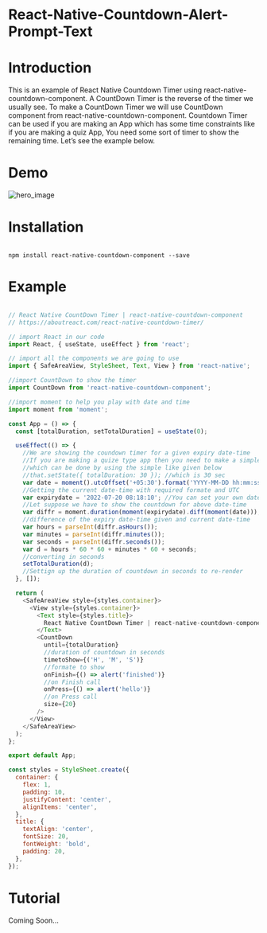 # React-Native-Countdown-Alert-Prompt-Text

# Introduction

This is an example of React Native Countdown Timer using react-native-countdown-component. A CountDown Timer is the reverse of the timer we usually see.  To make a CountDown Timer we will use CountDown component from react-native-countdown-component. Countdown Timer can be used if you are making an App which has some time constraints like if you are making a quiz App, You need some sort of timer to show the remaining time. Let’s see the example below.

# Demo

![hero_image](https://user-images.githubusercontent.com/86215353/181410571-408b77db-1dd4-42b4-a00b-a2451b675866.gif)


# Installation
```

npm install react-native-countdown-component --save

```

# Example
```js

// React Native CountDown Timer | react-native-countdown-component
// https://aboutreact.com/react-native-countdown-timer/

// import React in our code
import React, { useState, useEffect } from 'react';

// import all the components we are going to use
import { SafeAreaView, StyleSheet, Text, View } from 'react-native';

//import CountDown to show the timer
import CountDown from 'react-native-countdown-component';

//import moment to help you play with date and time
import moment from 'moment';

const App = () => {
  const [totalDuration, setTotalDuration] = useState(0);

  useEffect(() => {
    //We are showing the coundown timer for a given expiry date-time
    //If you are making a quize type app then you need to make a simple timer
    //which can be done by using the simple like given below
    //that.setState({ totalDuration: 30 }); //which is 30 sec
    var date = moment().utcOffset('+05:30').format('YYYY-MM-DD hh:mm:ss');
    //Getting the current date-time with required formate and UTC
    var expirydate = '2022-07-20 08:18:10'; //You can set your own date-time
    //Let suppose we have to show the countdown for above date-time
    var diffr = moment.duration(moment(expirydate).diff(moment(date)));
    //difference of the expiry date-time given and current date-time
    var hours = parseInt(diffr.asHours());
    var minutes = parseInt(diffr.minutes());
    var seconds = parseInt(diffr.seconds());
    var d = hours * 60 * 60 + minutes * 60 + seconds;
    //converting in seconds
    setTotalDuration(d);
    //Settign up the duration of countdown in seconds to re-render
  }, []);

  return (
    <SafeAreaView style={styles.container}>
      <View style={styles.container}>
        <Text style={styles.title}>
          React Native CountDown Timer | react-native-countdown-component
        </Text>
        <CountDown
          until={totalDuration}
          //duration of countdown in seconds
          timetoShow={('H', 'M', 'S')}
          //formate to show
          onFinish={() => alert('finished')}
          //on Finish call
          onPress={() => alert('hello')}
          //on Press call
          size={20}
        />
      </View>
    </SafeAreaView>
  );
};

export default App;

const styles = StyleSheet.create({
  container: {
    flex: 1,
    padding: 10,
    justifyContent: 'center',
    alignItems: 'center',
  },
  title: {
    textAlign: 'center',
    fontSize: 20,
    fontWeight: 'bold',
    padding: 20,
  },
});

```

# Tutorial

Coming Soon...
